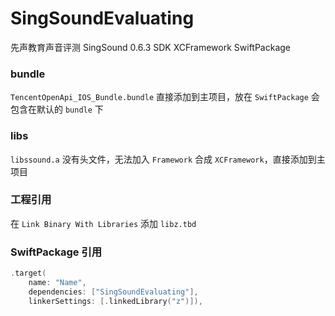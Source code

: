 # SingSoundEvaluating

先声教育声音评测 SingSound 0.6.3 SDK XCFramework SwiftPackage

### bundle

`TencentOpenApi_IOS_Bundle.bundle` 直接添加到主项目，放在 `SwiftPackage` 会包含在默认的 `bundle` 下

### libs

`libssound.a` 没有头文件，无法加入 `Framework` 合成 `XCFramework`，直接添加到主项目

### 工程引用
在 `Link Binary With Libraries` 添加 `libz.tbd`

### SwiftPackage 引用

```swift
.target(
    name: "Name",
    dependencies: ["SingSoundEvaluating"],
    linkerSettings: [.linkedLibrary("z")]),
```
